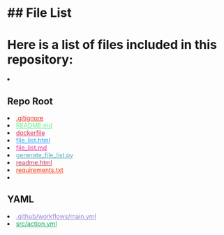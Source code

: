 <!-- FILE_LIST_START -->
# ## File List

# Here is a list of files included in this repository:

<li><h2>Repo Root</h2></li>
<li><a href="https://github.com/%24%7B%7B%20github.repository%20%7D%7D/blob/main/.gitignore" style="color: #e82b15;">.gitignore</a></li>
<li><a href="https://github.com/%24%7B%7B%20github.repository%20%7D%7D/blob/main/README.md" style="color: #64f08c;">README.md</a></li>
<li><a href="https://github.com/%24%7B%7B%20github.repository%20%7D%7D/blob/main/dockerfile" style="color: #dc2c5d;">dockerfile</a></li>
<li><a href="https://github.com/%24%7B%7B%20github.repository%20%7D%7D/blob/main/file_list.html" style="color: #2aa7f8;">file_list.html</a></li>
<li><a href="https://github.com/%24%7B%7B%20github.repository%20%7D%7D/blob/main/file_list.md" style="color: #eb2aac;">file_list.md</a></li>
<li><a href="https://github.com/%24%7B%7B%20github.repository%20%7D%7D/blob/main/generate_file_list.py" style="color: #55acbd;">generate_file_list.py</a></li>
<li><a href="https://github.com/%24%7B%7B%20github.repository%20%7D%7D/blob/main/readme.html" style="color: #c53d54;">readme.html</a></li>
<li><a href="https://github.com/%24%7B%7B%20github.repository%20%7D%7D/blob/main/requirements.txt" style="color: #f73604;">requirements.txt</a></li>
<li><h2>YAML</h2></li>
<li><a href="https://github.com/%24%7B%7B%20github.repository%20%7D%7D/blob/main/.github/workflows/main.yml" style="color: #937fc7;">.github/workflows/main.yml</a></li>
<li><a href="https://github.com/%24%7B%7B%20github.repository%20%7D%7D/blob/main/src/action.yml" style="color: #11a75b;">src/action.yml</a></li>
</ul>
<!-- FILE_LIST_END -->